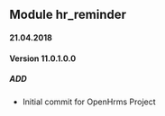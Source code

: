 ## Module hr_reminder

#### 21.04.2018
#### Version 11.0.1.0.0
##### ADD
- Initial commit for OpenHrms Project
